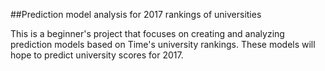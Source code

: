 ##Prediction model analysis for 2017 rankings of universities

This is a beginner's project that focuses on creating and analyzing prediction models based on Time's university rankings.
These models will hope to predict university scores for 2017.
